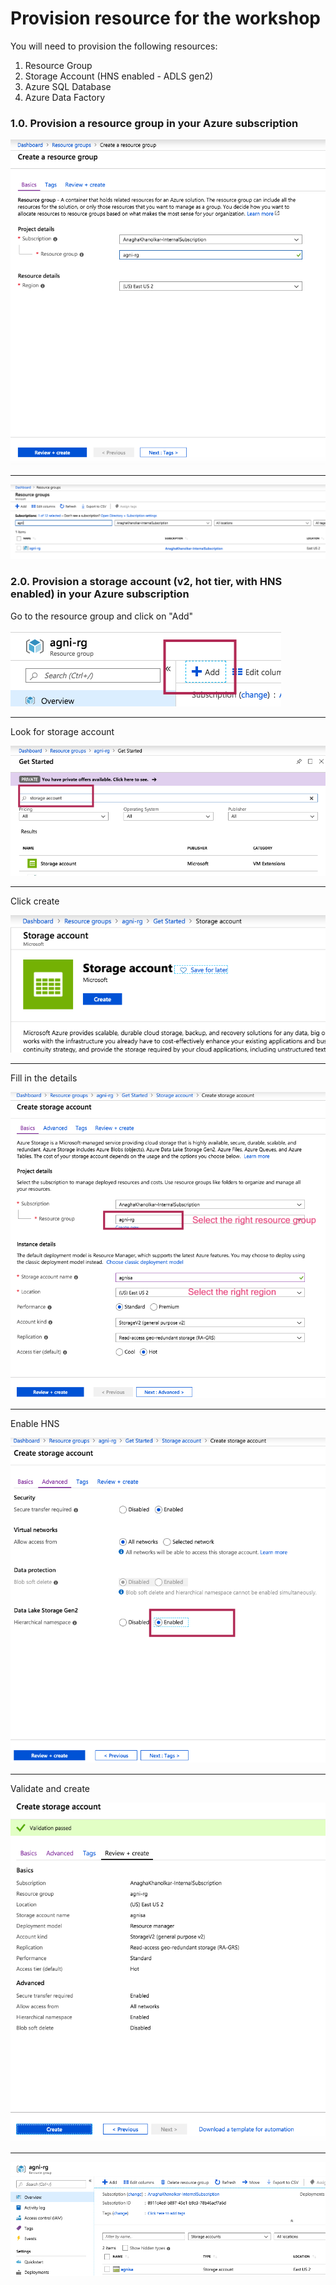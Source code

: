 # Provision resource for the workshop

You will need to provision the following resources:<br>
1.  Resource Group
2.  Storage Account (HNS enabled - ADLS gen2)
3.  Azure SQL Database
4.  Azure Data Factory

### 1.0. Provision a resource group in your Azure subscription

![RG-1](00-images/00-rg-1.png)

<hr>

![RG-2](00-images/00-rg-2.png)

### 2.0. Provision a storage account (v2, hot tier, with HNS enabled) in your Azure subscription

Go to the resource group and click on "Add"<br>

![SA-1](00-images/01-storage-1.png)

<hr>

Look for storage account<br>

![SA-2](00-images/01-storage-2.png)

<hr>

Click create<br>

![SA-3](00-images/01-storage-3.png)

<hr>

Fill in the details<br>

![SA-4](00-images/01-storage-4.png)

<hr>

Enable HNS<br>

![SA-5](00-images/01-storage-5.png)

<hr>

Validate and create<br>

![SA-6](00-images/01-storage-6.png)

<hr>

![SA-7](00-images/01-storage-7.png)

